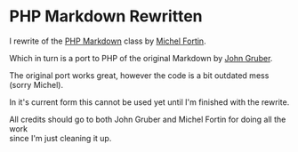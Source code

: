 PHP Markdown Rewritten
======================

I rewrite of the [PHP Markdown][1] class by [Michel Fortin][2].

Which in turn is a port to PHP of the original Markdown by [John Gruber][3].

The original port works great, however the code is a bit outdated mess (sorry Michel).

In it's current form this cannot be used yet until I'm finished with the rewrite.

All credits should go to both John Gruber and Michel Fortin for doing all the work  
since I'm just cleaning it up.

[1]:https://github.com/michelf/php-markdown
[2]:http://michelf.com
[3]:http://daringfireball.net/projects/markdown